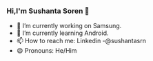 ### Hi,I'm Sushanta Soren 👋



- 🔭 I’m currently working on Samsung.
- 🌱 I’m currently learning Android.
- 📫 How to reach me: Linkedin -@sushantasrn
- 😄 Pronouns: He/Him
